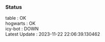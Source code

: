 ### Status


table : OK  
hogwarts : OK  
icy-bot : DOWN  
Latest Update : 2023-11-22 22:06:39.130462
